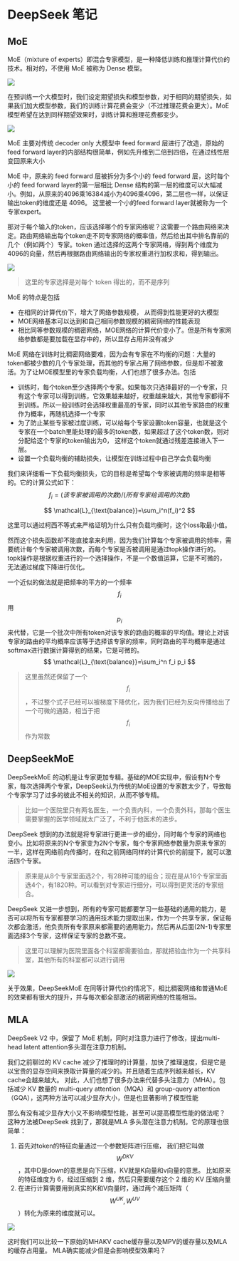 # DeepSeek 笔记

## MoE

MoE（mixture of experts）即混合专家模型，是一种降低训练和推理计算代价的技术。相对的，不使用 MoE 被称为 Dense 模型。

![](./img/moe1.png)

在预训练一个大模型时，我们设定期望损失和模型参数，对于相同的期望损失，如果我们加大模型参数，我们的训练计算花费会变少（不过推理花费会更大）。MoE 模型希望在达到同样期望效果时，训练计算和推理花费都变少。

![](./img/moe2.png)

MoE 主要对传统 decoder only 大模型中 feed forward 层进行了改造，原始的feed forward layer的内部结构很简单，例如先升维到二倍到四倍，在通过线性层变回原来大小

MoE 中，原来的 feed forward 层被拆分为多个小的 feed forward 层，这时每个小的 feed forward layer的第一层相比 Dense 结构的第一层的维度可以大幅减小。例如，从原来的4096乘16384减小为4096乘4096，第二层也一样，以保证输出token的维度还是 4096。 这里被一个小的feed forward layer就被称为一个专家expert。

那对于每个输入的token，应该选择哪个的专家网络呢？这需要一个路由网络来决定。路由网络输出每个token走不同专家网络的概率值，然后给出其中排名靠前的几个（例如两个）专家。token 通过选择的这两个专家网络，得到两个维度为4096的向量，然后再根据路由网络输出的专家权重进行加权求和，得到输出。

![](./img/moe3.png)

> 这里的专家选择是对每个 token 得出的，而不是序列

MoE 的特点是包括

- 在相同的计算代价下，增大了网络参数规模， 从而得到性能更好的大模型
- MOE网络基本可以达到和自己相同参数规模的稠密网络的性能表现
- 相比同等参数规模的稠密网络，MOE网络的计算代价变小了。但是所有专家网络参数都是要加载在显存中的，所以显存占用并没有减少

MoE 网络在训练时比稠密网络要难，因为会有专家在不均衡的问题：大量的token都被少数的几个专家处理，而其他的专家占用了网络参数，但是却不被激活。为了让MOE模型里的专家负载均衡，人们也想了很多办法。包括

- 训练时，每个token至少选择两个专家。如果每次只选择最好的一个专家，只有这个专家可以得到训练，它效果越来越好，权重越来越大，其他专家都得不到训练。所以一般训练时会选择权重最高的专家，同时以其他专家路由的权重作为概率，再随机选择一个专家
- 为了防止某些专家被过度训练，可以给每个专家设置token容量，也就是这个专家在一个batch里能处理的最多的token数，如果超过了这个token数，则对分配给这个专家的token输出为0， 这样这个token就通过残差连接进入下一层。
- 设置一个负载均衡的辅助损失，让模型在训练过程中自己学会负载均衡

我们来详细看一下负载均衡损失，它的目标是希望每个专家被调用的频率是相等的。它的计算公式如下：
$$
f_i = (该专家被调用的次数)/(所有专家给调用的次数)
$$

$$
\mathcal{L}_{\text{balance}}=\sum_i^n(f_i)^2
$$

这里可以通过柯西不等式来严格证明为什么只有负载均衡时，这个loss取最小值。

然而这个损失函数却不能直接拿来利用，因为我们计算每个专家被调用的频率，需要统计每个专家被调用次数，而每个专家是否被调用是通过topk操作进行的。topk操作是根据权重进行的一个选择操作，不是一个数值运算，它是不可微的，无法通过梯度下降进行优化。

一个近似的做法就是把频率的平方的一个频率 $$f_i$$ 用 $$p_i$$ 来代替，它是一个批次中所有token对该专家的路由的概率的平均值。理论上对该专家的路由的平均概率应该等于选择该专家的频率，同时路由的平均概率是通过softmax进行数据计算得到的结果，它是可微的。
$$
\mathcal{L}_{\text{balance}}=\sum_i^n f_i p_i
$$

> 这里虽然还保留了一个 $$f_i$$ ，不过整个式子已经可以被梯度下降优化，因为我们已经为反向传播给出了一个可微的通路，相当于把  $$f_i$$  作为常数

## DeepSeekMoE

DeepSeekMoE 的动机是让专家更加专精。基础的MOE实现中，假设有N个专家，每次选择两个专家，DeepSeek认为传统的MoE设置的专家数太少了，导致每个专家学习了过多的彼此不相关的知识，从而不够专精。

> 比如一个医院里只有两名医生，一个负责内科，一个负责外科，那每个医生需要掌握的医学领域就太广泛了，不利于他医术的进步。

DeepSeek 想到的办法就是将专家进行更进一步的细分，同时每个专家的网络也变小。比如将原来的N个专家变为2N个专家，每个专家网络参数量为原来专家的一半，这样在网络前向传播时，在和之前网络同样的计算代价的前提下，就可以激活四个专家。

> 原来是从8个专家里面选2个，有28种可能的组合；现在是从16个专家里面选4个，有1820种。可以看到对专家进行细分，可以得到更灵活的专家组合。

DeepSeek 又进一步想到，所有的专家可能都要学习一些基础的通用的能力，是否可以将所有专家都要学习的通用技术能力提取出来，作为一个共享专家，保证每次都会激活，他负责所有专家原来都需要的通用能力。然后再从后面(2N-1)专家里面选择3个专家，这样保证专家的总数不变。

> 这里可以理解为医院里面各个科室都需要验血，那就把验血作为一个共享科室，其他所有的科室都可以进行调用

![](./img/moe4.png)

关于效果，DeepSeekMoE 在同等计算代价的情况下，相比稠密网络和普通MoE的效果都有很大的提升，并与每次都全部激活的稠密网络的性能相当。

## MLA

DeepSeek V2 中，保留了 MoE 机制，同时对注意力进行了修改，提出multi-head latent attention多头潜在注意力机制。

我们之前聊过的 KV cache 减少了推理时的计算量，加快了推理速度，但是它是以宝贵的显存空间来换取计算量的减少的。并且随着生成序列越来越长，KV cache会越来越大。 对此，人们也想了很多办法来代替多头注意力（MHA）。包括减少 KV 数量的 multi-query attention（MQA）和 group-query attention（GQA），这两种方法可以减少显存大小，但是也显著影响了模型性能

那么有没有减少显存大小又不影响模型性能，甚至可以提高模型性能的做法呢？ 这种方法被DeepSeek 找到了，那就是MLA 多头潜在注意力机制。它的原理也很简单：

1. 首先对token的特征向量通过一个参数矩阵进行压缩， 我们把它叫做 $$W^{DKV}$$ ，其中D是down的意思是向下压缩，KV就是K向量和v向量的意思。 比如原来的特征维度为 6，经过压缩到 2 维，然后只需要缓存这个 2 维的 KV 压缩向量
2. 在进行计算需要用到真实的K和V向量时，通过两个减压矩阵（$$W^{UK},W^{UV}$$）转化为原来的维度就可以。

![](./img/mla1.png)

这时我们可以比较一下原始的MHAKV cache缓存量以及MPV的缓存量以及MLA的缓存占用量。 MLA确实能减少但是会影响模型效果吗？

